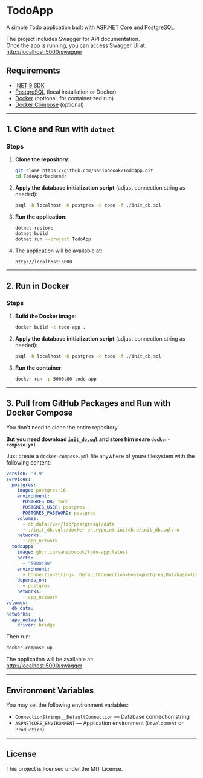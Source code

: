 # TodoApp

A simple Todo application built with ASP.NET Core and PostgreSQL.

The project includes Swagger for API documentation.  
Once the app is running, you can access Swagger UI at:  
[http://localhost:5000/swagger](http://localhost:5000/swagger)

## Requirements

- [.NET 9 SDK](https://dotnet.microsoft.com/en-us/download)
- [PostgreSQL](https://www.postgresql.org/download/) (local installation or Docker)
- [Docker](https://www.docker.com/get-started) (optional, for containerized run)
- [Docker Compose](https://docs.docker.com/compose/) (optional)

---

## 1. Clone and Run with `dotnet`

### Steps

1. **Clone the repository**:
   ```bash
   git clone https://github.com/sanioooook/TodoApp.git
   cd TodoApp/backend/
   ```

2. **Apply the database initialization script** (adjust connection string as needed):
   ```bash
   psql -h localhost -U postgres -d todo -f ./init_db.sql
   ```

3. **Run the application**:
   ```bash
   dotnet restore
   dotnet build
   dotnet run --project TodoApp
   ```

4. The application will be available at:
   ```
   http://localhost:5000
   ```

---

## 2. Run in Docker

### Steps

1. **Build the Docker image**:
   ```bash
   docker build -t todo-app .
   ```
   
2. **Apply the database initialization script** (adjust connection string as needed):
   ```bash
   psql -h localhost -U postgres -d todo -f ./init_db.sql
   ```

3. **Run the container**:
   ```bash
   docker run -p 5000:80 todo-app
   ```

---

## 3. Pull from GitHub Packages and Run with Docker Compose

You don't need to clone the entire repository.

**But you need download [`init_db.sql`](https://raw.githubusercontent.com/sanioooook/TodoApp/refs/heads/master/backend/init_db.sql) and store him neare `docker-compose.yml`**

Just create a `docker-compose.yml` file anywhere of youre filesystem with the following content:


```yaml
version: '3.9'
services:
  postgres:
    image: postgres:16
    environment:
      POSTGRES_DB: todo
      POSTGRES_USER: postgres
      POSTGRES_PASSWORD: postgres
    volumes:
      - db_data:/var/lib/postgresql/data
      - ./init_db.sql:/docker-entrypoint-initdb.d/init_db.sql:ro
    networks:
      - app_network
  todoapp:
    image: ghcr.io/sanioooook/todo-app:latest
    ports:
      - "5000:80"
    environment:
      - ConnectionStrings__DefaultConnection=Host=postgres;Database=todo;Username=postgres;Password=postgres
    depends_on:
      - postgres
    networks:
      - app_network
volumes:
  db_data:
networks:
  app_network:
    driver: bridge
```

Then run:
```bash
docker compose up
```

The application will be available at:  
[http://localhost:5000/swagger](http://localhost:5000/swagger)

---

## Environment Variables

You may set the following environment variables:

- `ConnectionStrings__DefaultConnection` — Database connection string
- `ASPNETCORE_ENVIRONMENT` — Application environment (`Development` or `Production`)

---

## License

This project is licensed under the MIT License.
